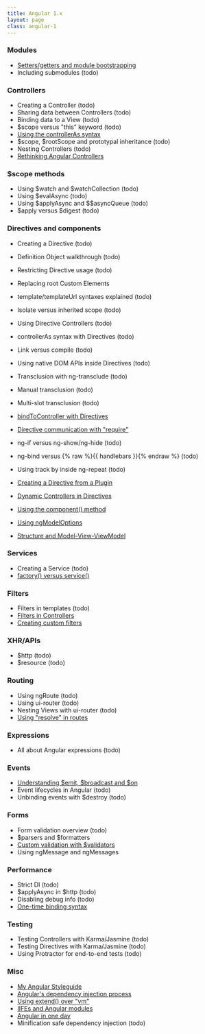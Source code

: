 ```yaml
---
title: Angular 1.x
layout: page
class: angular-1
---
```


### Modules

* [Setters/getters and module bootstrapping](/angular-modules-setters-getters)
* Including submodules (todo)

### Controllers

* Creating a Controller (todo)
* Sharing data between Controllers (todo)
* Binding data to a View (todo)
* $scope versus "this" keyword (todo)
* [Using the controllerAs syntax](/digging-into-angulars-controller-as-syntax)
* $scope, $rootScope and prototypal inheritance (todo)
* Nesting Controllers (todo)
* [Rethinking Angular Controllers](/rethinking-angular-js-controllers)

### $scope methods

* Using $watch and $watchCollection (todo)
* Using $evalAsync (todo)
* Using $applyAsync and $$asyncQueue (todo)
* $apply versus $digest (todo)

### Directives and components

* Creating a Directive (todo)
* Definition Object walkthrough (todo)
* Restricting Directive usage (todo)
* Replacing root Custom Elements
* template/templateUrl syntaxes explained (todo)
* Isolate versus inherited scope (todo)
* Using Directive Controllers (todo)
* controllerAs syntax with Directives (todo)
* Link versus compile (todo)
* Using native DOM APIs inside Directives (todo)
* Transclusion with ng-transclude (todo)
* Manual transclusion (todo)
* Multi-slot transclusion (todo)
* [bindToController with Directives](/no-scope-soup-bind-to-controller-angularjs)
* [Directive communication with "require"](/directive-to-directive-communication-with-require)


* ng-if versus ng-show/ng-hide (todo)
* ng-bind versus {% raw %}{{ handlebars }}{% endraw %} (todo)
* Using track by inside ng-repeat (todo)

* [Creating a Directive from a Plugin](/creating-an-angularjs-directive-from-one-of-your-existing-plugins-scripts)
* [Dynamic Controllers in Directives](/dynamic-controllers-in-directives-with-the-undocumented-name-property)
* [Using the component() method](/exploring-the-angular-1-5-component-method)
* [Using ngModelOptions](/super-fast-angular-ng-model-options-limit-digest-cycles)
* [Structure and Model-View-ViewModel](/killing-it-with-angular-directives-structure-and-mvvm)

### Services

* Creating a Service (todo)
* [factory() versus service()](/factory-versus-service)

### Filters

* Filters in templates (todo)
* [Filters in Controllers](/use-controller-filters-to-prevent-digest-performance-issues)
* [Creating custom filters](/everything-about-custom-filters-in-angular-js)

### XHR/APIs

* $http (todo)
* $resource (todo)

### Routing

* Using ngRoute (todo)
* Using ui-router (todo)
* Nesting Views with ui-router (todo)
* [Using "resolve" in routes](/resolve-promises-in-angular-routes)

### Expressions

* All about Angular expressions (todo)

### Events

* [Understanding $emit, $broadcast and $on](/all-about-angulars-emit-broadcast-on-publish-subscribing)
* Event lifecycles in Angular (todo)
* Unbinding events with $destroy (todo)

### Forms

* Form validation overview (todo)
* $parsers and $formatters
* [Custom validation with $validators](/moving-from-ng-model-parsers-to-ng-model-validates-ng-messages)
* Using ngMessage and ngMessages

### Performance

* Strict DI (todo)
* $applyAsync in $http (todo)
* Disabling debug info (todo)
* [One-time binding syntax](/angular-one-time-binding-syntax)

### Testing

* Testing Controllers with Karma/Jasmine (todo)
* Testing Directives with Karma/Jasmine (todo)
* Using Protractor for end-to-end tests (todo)

### Misc

* [My Angular Styleguide](//github.com/toddmotto/angularjs-styleguide)
* [Angular's dependency injection process](/angular-js-dependency-injection-annotation-process)
* [Using extend() over "vm"](/a-better-way-to-scope-angular-extend-no-more-vm-this)
* [IIFEs and Angular modules](/minimal-angular-module-syntax-approach-using-an-iife)
* [Angular in one day](/ultimate-guide-to-learning-angular-js-in-one-day)
* Minification safe dependency injection (todo)
